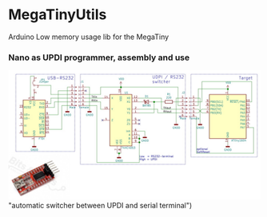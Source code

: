 # MegaTinyUtils
 Arduino Low memory usage lib for the MegaTiny
 
 ### Nano as UPDI programmer, assembly and use
![image](SerialSwitcher.jpg) "automatic switcher between UPDI and serial terminal")
